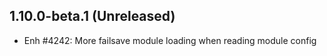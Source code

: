 1.10.0-beta.1 (Unreleased)
------------------

- Enh #4242: More failsave module loading when reading module config

